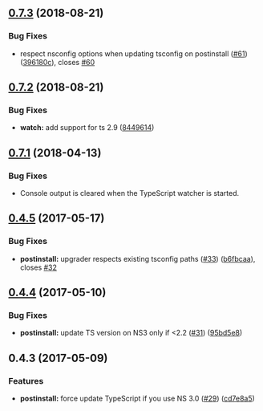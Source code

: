 <a name="0.7.3"></a>
## [0.7.3](https://github.com/NativeScript/nativescript-dev-typescript/compare/v0.7.2...v0.7.3) (2018-08-21)


### Bug Fixes

* respect nsconfig options when updating tsconfig on postinstall ([#61](https://github.com/NativeScript/nativescript-dev-typescript/issues/61)) ([396180c](https://github.com/NativeScript/nativescript-dev-typescript/commit/396180c)), closes [#60](https://github.com/NativeScript/nativescript-dev-typescript/issues/60)



<a name="0.7.2"></a>
## [0.7.2](https://github.com/NativeScript/nativescript-dev-typescript/compare/v0.7.1...v0.7.2) (2018-08-21)

### Bug Fixes

* **watch:** add support for ts 2.9 ([8449614](https://github.com/NativeScript/nativescript-dev-typescript/commit/8449614))


<a name="0.7.1"></a>
## [0.7.1](https://github.com/NativeScript/nativescript-dev-typescript/compare/v0.7.0...v0.7.1) (2018-04-13)

### Bug Fixes
* Console output is cleared when the TypeScript watcher is started.

<a name="0.4.5"></a>
## [0.4.5](https://github.com/NativeScript/nativescript-dev-typescript/compare/0.4.4...0.4.5) (2017-05-17)


### Bug Fixes

* **postinstall:** upgrader respects existing tsconfig paths ([#33](https://github.com/NativeScript/nativescript-dev-typescript/issues/33)) ([b6fbcaa](https://github.com/NativeScript/nativescript-dev-typescript/commit/b6fbcaa)), closes [#32](https://github.com/NativeScript/nativescript-dev-typescript/issues/32)



<a name="0.4.4"></a>
## [0.4.4](https://github.com/NativeScript/nativescript-dev-typescript/compare/0.4.3...0.4.4) (2017-05-10)


### Bug Fixes

* **postinstall:** update TS version on NS3 only if <2.2 ([#31](https://github.com/NativeScript/nativescript-dev-typescript/issues/31)) ([95bd5e8](https://github.com/NativeScript/nativescript-dev-typescript/commit/95bd5e8))



<a name="0.4.3"></a>
## 0.4.3 (2017-05-09)

### Features

* **postinstall:** force update TypeScript if you use NS 3.0 ([#29](https://github.com/NativeScript/nativescript-dev-typescript/issues/29)) ([cd7e8a5](https://github.com/NativeScript/nativescript-dev-typescript/commit/cd7e8a5))

